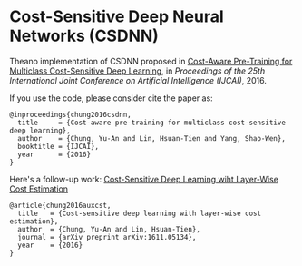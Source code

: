 # Cost-Sensitive Deep Neural Networks (CSDNN)

Theano implementation of CSDNN proposed in [Cost-Aware Pre-Training for Multiclass Cost-Sensitive Deep Learning](http://people.csail.mit.edu/andyyuan/docs/ijcai-16.csdnn.paper.pdf), in *Proceedings of the 25th International Joint Conference on Artificial Intelligence (IJCAI)*, 2016.

If you use the code, please consider cite the paper as:
```
@inproceedings{chung2016csdnn,
  title     = {Cost-aware pre-training for multiclass cost-sensitive deep learning},
  author    = {Chung, Yu-An and Lin, Hsuan-Tien and Yang, Shao-Wen},
  booktitle = {IJCAI},
  year      = {2016}
}
```

Here's a follow-up work: [Cost-Sensitive Deep Learning wiht Layer-Wise Cost Estimation](https://arxiv.org/abs/1611.05134)
```
@article{chung2016auxcst,
  title   = {Cost-sensitive deep learning with layer-wise cost estimation},
  author  = {Chung, Yu-An and Lin, Hsuan-Tien},
  journal = {arXiv preprint arXiv:1611.05134},
  year    = {2016}
}
```
